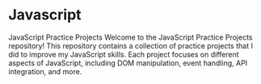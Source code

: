 # Javascript


JavaScript Practice Projects
Welcome to the JavaScript Practice Projects repository! This repository contains a collection of practice projects that I did to improve my JavaScript skills. Each project focuses on different aspects of JavaScript, including DOM manipulation, event handling, API integration, and more.
